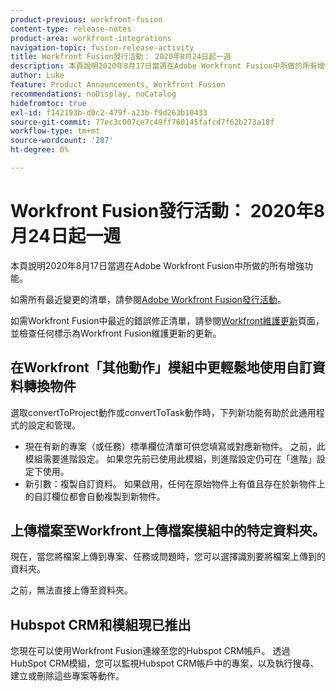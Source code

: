 ```yaml
---
product-previous: workfront-fusion
content-type: release-notes
product-area: workfront-integrations
navigation-topic: fusion-release-activity
title: Workfront Fusion發行活動： 2020年8月24日起一週
description: 本頁說明2020年8月17日當週在Adobe Workfront Fusion中所做的所有增強功能。
author: Luke
feature: Product Announcements, Workfront Fusion
recommendations: noDisplay, noCatalog
hidefromtoc: true
exl-id: f142193b-d0c2-479f-a23b-f9d263b10433
source-git-commit: 77ec3c007ce7c49ff760145fafcd7f62b273a18f
workflow-type: tm+mt
source-wordcount: '287'
ht-degree: 0%

---
```


# Workfront Fusion發行活動： 2020年8月24日起一週

本頁說明2020年8月17日當週在Adobe Workfront Fusion中所做的所有增強功能。

如需所有最近變更的清單，請參閱[Adobe Workfront Fusion發行活動](/help/workfront-fusion/fusion-product-releases/fusion-release-activity.md)。

如需Workfront Fusion中最近的錯誤修正清單，請參閱[Workfront維護更新](https://experienceleague.adobe.com/docs/workfront-known-issues/releases/current-updates.html?lang=zh-Hant)頁面，並檢查任何標示為Workfront Fusion維護更新的更新。

## 在Workfront「其他動作」模組中更輕鬆地使用自訂資料轉換物件

選取convertToProject動作或convertToTask動作時，下列新功能有助於此通用程式的設定和管理。

* 現在有新的專案（或任務）標準欄位清單可供您填寫或對應新物件。 之前，此模組需要進階設定。 如果您先前已使用此模組，則進階設定仍可在「進階」設定下使用。
* 新引數：複製自訂資料。 如果啟用，任何在原始物件上有值且存在於新物件上的自訂欄位都會自動複製到新物件。

## 上傳檔案至Workfront上傳檔案模組中的特定資料夾。

現在，當您將檔案上傳到專案、任務或問題時，您可以選擇識別要將檔案上傳到的資料夾。

之前，無法直接上傳至資料夾。


## Hubspot CRM和模組現已推出

您現在可以使用Workfront Fusion連線至您的Hubspot CRM帳戶。 透過HubSpot CRM模組，您可以監視Hubspot CRM帳戶中的專案，以及執行搜尋、建立或刪除這些專案等動作。
